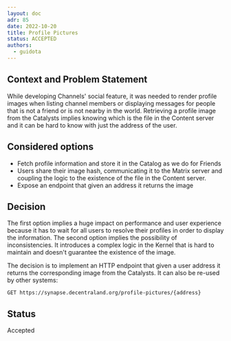 ```yaml
---
layout: doc
adr: 85
date: 2022-10-20
title: Profile Pictures
status: ACCEPTED
authors:
  - guidota
---
```


## Context and Problem Statement

While developing Channels' social feature, it was needed to render profile images when listing channel members or displaying messages for people that is not a friend or is not nearby in the world.
Retrieving a profile image from the Catalysts implies knowing which is the file in the Content server and it can be hard to know with just the address of the user.

## Considered options

- Fetch profile information and store it in the Catalog as we do for Friends
- Users share their image hash, communicating it to the Matrix server and coupling the logic to the existence of the file in the Content server.
- Expose an endpoint that given an address it returns the image

## Decision

The first option implies a huge impact on performance and user experience because it has to wait for all users to resolve their profiles in order to display the information.
The second option implies the possibility of inconsistencies. It introduces a complex logic in the Kernel that is hard to maintain and doesn't guarantee the existence of the image.

The decision is to implement an HTTP endpoint that given a user address it returns the corresponding image from the Catalysts. It can also be re-used by other systems:

`GET https://synapse.decentraland.org/profile-pictures/{address}`

## Status

Accepted
